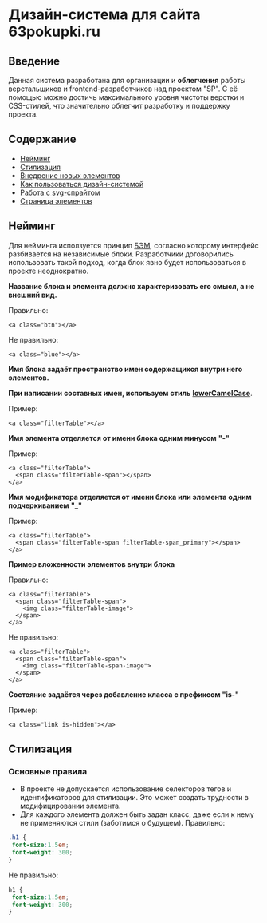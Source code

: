# Дизайн-система для сайта 63pokupki.ru



## Введение
  Данная система разработана для организации и **облегчения** работы верстальщиков и frontend-разработчиков над проектом "SP". 
  С её помощью можно достичь максимального уровня чистоты верстки и CSS-стилей, что значительно облегчит разработку и поддержку   проекта.


## Содержание

-  [Нейминг](http://webdesign.ru.net)
-  [Стилизация](http://webdesign.ru.net)
-  [Внедрение новых элементов](http://webdesign.ru.net)
-  [Как пользоваться дизайн-системой](http://webdesign.ru.net)
-  [Работа с svg-спрайтом](http://webdesign.ru.net)
-  [Страница элементов](http://webdesign.ru.net)

## Нейминг 
  Для нейминга исползуется принцип [БЭМ](https://ru.bem.info/methodology/quick-start/#%D0%B2%D0%B2%D0%B5%D0%B4%D0%B5%D0%BD%D0%B8%D0%B5), согласно которому интерфейс разбивается на независимые блоки. Разработчики договорились использовать такой подход, когда блок явно будет использоваться в проекте неоднократно.

**Название блока и элемента должно характеризовать его смысл, а не внешний вид.**

Правильно:
```
<a class="btn"></a>
```
Не правильно:
```
<a class="blue"></a>
```

**Имя блока задаёт пространство имен содержащихся внутри него элементов.**


**При написании составных имен, используем стиль** **[lowerCamelCase](https://ru.wikipedia.org/wiki/CamelCase)**.

Пример:
```
<a class="filterTable"></a>
```

**Имя элемента отделяется от имени блока одним минусом** **"-"**

Пример:
```
<a class="filterTable">
  <span class="filterTable-span"></span>
</a>
```

**Имя модификатора отделяется от имени блока или элемента одним подчеркиванием** **"_"**

Пример:
```
<a class="filterTable">
  <span class="filterTable-span filterTable-span_primary"></span>
</a>
```
**Пример вложенности элементов внутри блока**

Правильно:
```
<a class="filterTable">
  <span class="filterTable-span">
    <img class="filterTable-image">
  </span>
</a>
```
Не правильно:
```
<a class="filterTable">
  <span class="filterTable-span">
    <img class="filterTable-span-image">
  </span>
</a>
```

**Состояние задаётся через добавление класса с префиксом "is-"**

Пример:
```
<a class="link is-hidden"></a>
```
## Стилизация
### Основные правила
- В проекте не допускается использование селекторов тегов и идентификаторов для стилизации. Это может создать трудности в модифицировании элемента.
- Для каждого элемента должен быть задан класс, даже если к нему не применяются стили (заботимся о будущем).
Правильно:
```css
.h1 {
 font-size:1.5em;
 font-weight: 300;
}
```
Не правильно:
```css
h1 {
 font-size:1.5em;
 font-weight: 300;
}
```

